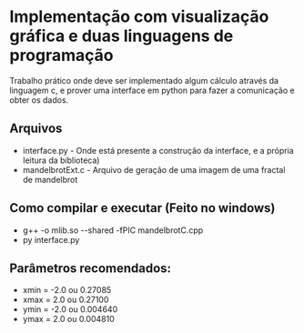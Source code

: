 # Implementação com visualização gráfica e duas linguagens de programação

Trabalho prático onde deve ser implementado algum cálculo através da linguagem c, e prover uma interface em python para fazer a comunicação e obter os dados.

## Arquivos

* interface.py - Onde está presente a construção da interface, e a própria leitura da biblioteca)
* mandelbrotExt.c - Arquivo de geração de uma imagem de uma fractal de mandelbrot

## Como compilar e executar (Feito no windows)

* g++ -o mlib.so --shared -fPIC mandelbrotC.cpp
* py interface.py

## Parâmetros recomendados:
* xmin = -2.0 ou 0.27085
* xmax = 2.0 ou 0.27100
* ymin = -2.0 ou 0.004640
* ymax = 2.0 ou 0.004810